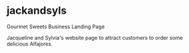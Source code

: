 # jackandsyls
Gourmet Sweets Business Landing Page

Jacqueline and Sylvia's website page to attract customers to order some delicious 
Alfajores.
